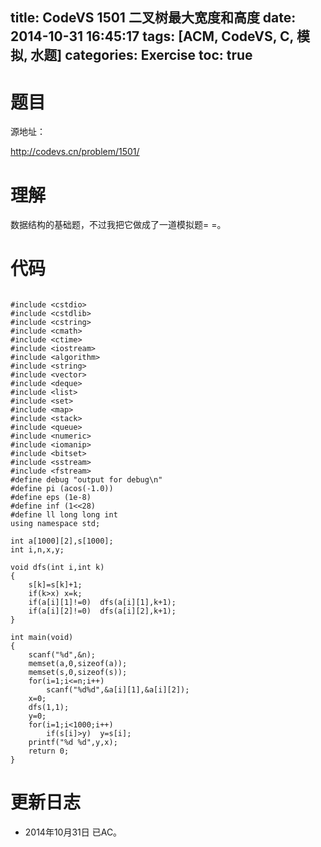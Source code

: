 title: CodeVS 1501 二叉树最大宽度和高度
date: 2014-10-31 16:45:17
tags: [ACM, CodeVS, C, 模拟, 水题]
categories: Exercise
toc: true
---
# 题目
源地址：

http://codevs.cn/problem/1501/

# 理解
数据结构的基础题，不过我把它做成了一道模拟题= =。

<!-- more -->

# 代码

```

#include <cstdio>
#include <cstdlib>
#include <cstring>
#include <cmath>
#include <ctime>
#include <iostream>
#include <algorithm>
#include <string>
#include <vector>
#include <deque>
#include <list>
#include <set>
#include <map>
#include <stack>
#include <queue>
#include <numeric>
#include <iomanip>
#include <bitset>
#include <sstream>
#include <fstream>
#define debug "output for debug\n"
#define pi (acos(-1.0))
#define eps (1e-8)
#define inf (1<<28)
#define ll long long int
using namespace std;

int a[1000][2],s[1000];
int i,n,x,y;

void dfs(int i,int k)
{
	s[k]=s[k]+1;
	if(k>x)	x=k;
	if(a[i][1]!=0)	dfs(a[i][1],k+1);
	if(a[i][2]!=0)	dfs(a[i][2],k+1);
}

int main(void)
{
	scanf("%d",&n);
	memset(a,0,sizeof(a));
	memset(s,0,sizeof(s));
	for(i=1;i<=n;i++)
		scanf("%d%d",&a[i][1],&a[i][2]);
	x=0;
	dfs(1,1);
	y=0;
	for(i=1;i<1000;i++)
		if(s[i]>y)	y=s[i];
	printf("%d %d",y,x);
	return 0;
}

```

# 更新日志
- 2014年10月31日 已AC。